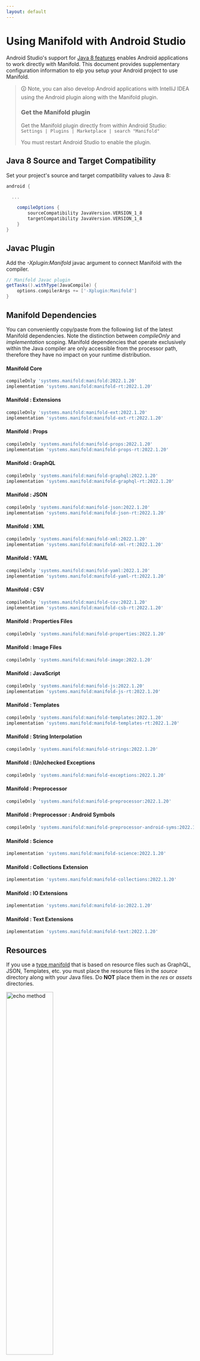 ```yaml
---
layout: default
---
```


# Using Manifold with Android Studio

Android Studio's support for [Java 8 features](https://developer.android.com/studio/write/java8-support.html) enables
Android applications to work directly with Manifold. This document provides supplementary configuration information to
elp you setup your Android project to use Manifold.

>🛈 Note, you can also develop Android applications with IntelliJ IDEA using the Android plugin along with the Manifold
>plugin. 
>
>### Get the Manifold plugin
>Get the Manifold plugin directly from within Android Studio:
><br>
>`Settings | Plugins | Marketplace | search "Manifold"`
><br>
> 
>You must restart Android Studio to enable the plugin. 
 
## Java 8 Source and Target Compatibility 
Set your project's source and target compatibility values to Java 8:

```groovy
android {

  ...

    compileOptions {
        sourceCompatibility JavaVersion.VERSION_1_8
        targetCompatibility JavaVersion.VERSION_1_8
    }
}
```

## Javac Plugin
Add the *-Xplugin:Manifold* javac argument to connect Manifold with the compiler.

```groovy
// Manifold Javac plugin
getTasks().withType(JavaCompile) {
    options.compilerArgs += ['-Xplugin:Manifold']
}
```    

## Manifold Dependencies
You can conveniently copy/paste from the following list of the latest Manifold dependencies. Note the distinction
between *compileOnly* and *implementation* scoping. Manifold dependencies that operate exclusively within the
Java compiler are only accessible from the processor path, therefore they have no impact on your runtime distribution.

#### Manifold Core
```groovy
compileOnly 'systems.manifold:manifold:2022.1.20'
implementation 'systems.manifold:manifold-rt:2022.1.20'
```
#### Manifold : Extensions
```groovy
compileOnly 'systems.manifold:manifold-ext:2022.1.20'
implementation 'systems.manifold:manifold-ext-rt:2022.1.20'
```
#### Manifold : Props
```groovy
compileOnly 'systems.manifold:manifold-props:2022.1.20'
implementation 'systems.manifold:manifold-props-rt:2022.1.20'
```
#### Manifold : GraphQL
```groovy
compileOnly 'systems.manifold:manifold-graphql:2022.1.20'
implementation 'systems.manifold:manifold-graphql-rt:2022.1.20'
```
#### Manifold : JSON
```groovy
compileOnly 'systems.manifold:manifold-json:2022.1.20'
implementation 'systems.manifold:manifold-json-rt:2022.1.20'
```
#### Manifold : XML
```groovy
compileOnly 'systems.manifold:manifold-xml:2022.1.20'
implementation 'systems.manifold:manifold-xml-rt:2022.1.20'
```
#### Manifold : YAML
```groovy
compileOnly 'systems.manifold:manifold-yaml:2022.1.20'
implementation 'systems.manifold:manifold-yaml-rt:2022.1.20'
```
#### Manifold : CSV
```groovy
compileOnly 'systems.manifold:manifold-csv:2022.1.20'
implementation 'systems.manifold:manifold-csb-rt:2022.1.20'
```
#### Manifold : Properties Files
```groovy
compileOnly 'systems.manifold:manifold-properties:2022.1.20'
```
#### Manifold : Image Files
```groovy
compileOnly 'systems.manifold:manifold-image:2022.1.20'
```
#### Manifold : JavaScript
```groovy
compileOnly 'systems.manifold:manifold-js:2022.1.20'
implementation 'systems.manifold:manifold-js-rt:2022.1.20'
```
#### Manifold : Templates
```groovy
compileOnly 'systems.manifold:manifold-templates:2022.1.20'
implementation 'systems.manifold:manifold-templates-rt:2022.1.20'
```
#### Manifold : String Interpolation
```groovy
compileOnly 'systems.manifold:manifold-strings:2022.1.20'
```
#### Manifold : (Un)checked Exceptions
```groovy
compileOnly 'systems.manifold:manifold-exceptions:2022.1.20'
```
#### Manifold : Preprocessor
```groovy
compileOnly 'systems.manifold:manifold-preprocessor:2022.1.20'
```
#### Manifold : Preprocessor : Android Symbols
```groovy
compileOnly 'systems.manifold:manifold-preprocessor-android-syms:2022.1.20'
```
#### Manifold : Science
```groovy
implementation 'systems.manifold:manifold-science:2022.1.20'
```
#### Manifold : Collections Extension
```groovy
implementation 'systems.manifold:manifold-collections:2022.1.20'
```
#### Manifold : IO Extensions
```groovy
implementation 'systems.manifold:manifold-io:2022.1.20'
```
#### Manifold : Text Extensions
```groovy
implementation 'systems.manifold:manifold-text:2022.1.20'
```

## Resources

If you use a [type manifold](https://github.com/manifold-systems/manifold/tree/master/manifold-core-parent/manifold#the-big-picture)
that is based on resource files such as GraphQL, JSON, Templates, etc. you must place the resource files in the 
*source* directory along with your Java files.  Do **NOT** place them in the *res* or *assets* directories.
 
<p><img src="http://manifold.systems/images/android_resources.png" alt="echo method" width="50%" height="50%"/></p> 

## Preprocessor and build variant symbols

If you use the [preprocessor](https://github.com/manifold-systems/manifold/tree/master/manifold-deps-parent/manifold-preprocessor),
you can directly reference Android build variant symbols with the [manifold-preprocessor-android-syms](https://github.com/manifold-systems/manifold/tree/master/manifold-deps-parent/manifold-preprocessor-android-syms)
dependency.
```java
#if FLAVOR == "paid"
  @Override
  public void specialMethod(Foo foo) {
  ...
  }
#endif
```
build.gradle
```groovy
dependencies {
    ...
    compileOnly 'systems.manifold:manifold-preprocessor:2022.1.20'
    compileOnly 'systems.manifold:manifold-preprocessor-android-syms:2022.1.20'
}
```